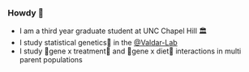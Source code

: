 ### Howdy 👋


- I am a third year graduate student at UNC Chapel Hill 🏛
- I study statistical genetics🧬 in the [@Valdar-Lab](https://github.com/valdarlab)
- I study 🧬gene x treatment💉 and 🧬gene x diet🍕 interactions in multi parent populations
<!--

- 🤔 I’m looking for help with ...
- 💬 Ask me about ...
- 📫 How to reach me: ...
- 😄 Pronouns: she/her
- ⚡ Fun fact: ...

-->
